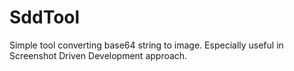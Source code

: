 # SddTool
Simple tool converting base64 string to image. Especially useful in Screenshot Driven Development approach.
